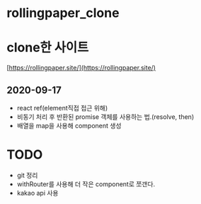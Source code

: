 # rollingpaper_clone

# clone한 사이트
[https://rollingpaper.site/](https://rollingpaper.site/)

## 2020-09-17
- react ref(element직접 접근 위해)
- 비동기 처리 후 반환된 promise 객체를 사용하는 법.(resolve, then)
- 배열을 map을 사용해 component 생성

# TODO
- git 정리
- withRouter를 사용해 더 작은 component로 쪼갠다.
- kakao api 사용
